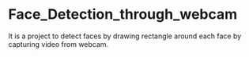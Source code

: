 # Face_Detection_through_webcam
It is a project to detect faces by drawing rectangle around each face by capturing video from webcam.
